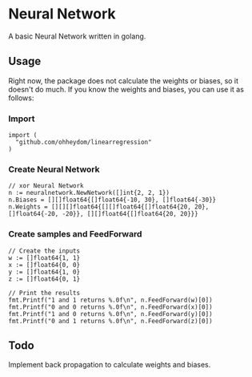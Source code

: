 # Neural Network

A basic Neural Network written in golang.

## Usage

Right now, the package does not calculate the weights or biases, so it doesn't do much. If you know the weights and biases, you can use it as follows:

### Import

```golang
import (
  "github.com/ohheydom/linearregression"
)
```

### Create Neural Network

```golang
// xor Neural Network
n := neuralnetwork.NewNetwork([]int{2, 2, 1})
n.Biases = [][]float64{[]float64{-10, 30}, []float64{-30}}
n.Weights = [][][]float64{[][]float64{[]float64{20, 20}, []float64{-20, -20}}, [][]float64{[]float64{20, 20}}}
```

### Create samples and FeedForward

```golang
// Create the inputs
w := []float64{1, 1}
x := []float64{0, 0}
y := []float64{1, 0}
z := []float64{0, 1}

// Print the results
fmt.Printf("1 and 1 returns %.0f\n", n.FeedForward(w)[0])
fmt.Printf("0 and 0 returns %.0f\n", n.FeedForward(x)[0])
fmt.Printf("1 and 0 returns %.0f\n", n.FeedForward(y)[0])
fmt.Printf("0 and 1 returns %.0f\n", n.FeedForward(z)[0])
```

## Todo

Implement back propagation to calculate weights and biases.
